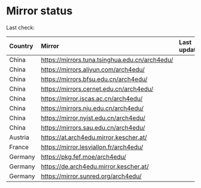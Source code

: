 <script src="./time.js"></script>
# Mirror status
Last check: <script type="text/javascript">localize(1719976909.0049052);</script>

|Country|Mirror|Last update|
|:------|:-----|:----------|
|China|https://mirrors.tuna.tsinghua.edu.cn/arch4edu/|<script type="text/javascript">localize(1719945723);</script>|
|China|https://mirrors.aliyun.com/arch4edu/|<script type="text/javascript">localize(1719945723);</script>|
|China|https://mirrors.bfsu.edu.cn/arch4edu/|<script type="text/javascript">localize(1719945723);</script>|
|China|https://mirrors.cernet.edu.cn/arch4edu/|<script type="text/javascript">localize(1719945723);</script>|
|China|https://mirror.iscas.ac.cn/arch4edu/|<script type="text/javascript">localize(1719945723);</script>|
|China|https://mirrors.nju.edu.cn/arch4edu/|<script type="text/javascript">localize(1719858935);</script>|
|China|https://mirror.nyist.edu.cn/arch4edu/|<script type="text/javascript">localize(1719902113);</script>|
|China|https://mirrors.sau.edu.cn/arch4edu/|<script type="text/javascript">localize(1719945723);</script>|
|Austria|https://at.arch4edu.mirror.kescher.at/|<script type="text/javascript">localize(1719945723);</script>|
|France|https://mirror.lesviallon.fr/arch4edu/|<script type="text/javascript">localize(1719945723);</script>|
|Germany|https://pkg.fef.moe/arch4edu/|<script type="text/javascript">localize(1719945723);</script>|
|Germany|https://de.arch4edu.mirror.kescher.at/|<script type="text/javascript">localize(1719945723);</script>|
|Germany|https://mirror.sunred.org/arch4edu/|<script type="text/javascript">localize(1719945723);</script>|

<script src="./tablefilter/tablefilter.js"></script>
<script src="./table.js"></script>